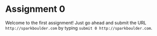 # Assignment 0

Welcome to the first assignment! Just go ahead and submit the URL `http://sparkboulder.com` by typing `submit 0 http://sparkboulder.com`.
